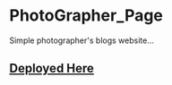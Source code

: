 # PhotoGrapher_Page
Simple photographer's blogs website...

[Deployed Here](https://natures-blog.netlify.app/)
----
